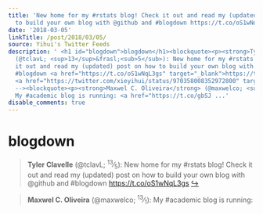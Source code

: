 ```yaml
---
title: 'New home for my #rstats blog! Check it out and read my (updated) post on how
  to build your own blog with @github and #blogdown https://t.co/oS1wNqL3gs'
date: '2018-03-05'
linkTitle: /post/2018/03/05/
source: Yihui's Twitter Feeds
description: ' <h1 id="blogdown">blogdown</h1><blockquote><p><strong>Tyler Clavelle</strong>
  (@tclavL; <sup>13</sup>&frasl;<sub>5</sub>): New home for my #rstats blog! Check
  it out and read my (updated) post on how to build your own blog with @github and
  #blogdown <a href="https://t.co/oS1wNqL3gs" target="_blank">https://t.co/oS1wNqL3gs</a>
  <a href="https://twitter.com/xieyihui/status/970358008352972800" target="_blank">&#8618;</a></p></blockquote><!--
  --><blockquote><p><strong>Maxwel C. Oliveira</strong> (@maxwelco; <sup>13</sup>&frasl;<sub>1</sub>):
  My #academic blog is running: <a href="https://t.co/gbSJ ...'
disable_comments: true
---
```

 <h1 id="blogdown">blogdown</h1><blockquote><p><strong>Tyler Clavelle</strong> (@tclavL; <sup>13</sup>&frasl;<sub>5</sub>): New home for my #rstats blog! Check it out and read my (updated) post on how to build your own blog with @github and #blogdown <a href="https://t.co/oS1wNqL3gs" target="_blank">https://t.co/oS1wNqL3gs</a> <a href="https://twitter.com/xieyihui/status/970358008352972800" target="_blank">&#8618;</a></p></blockquote><!-- --><blockquote><p><strong>Maxwel C. Oliveira</strong> (@maxwelco; <sup>13</sup>&frasl;<sub>1</sub>): My #academic blog is running: <a href="https://t.co/gbSJ ...
